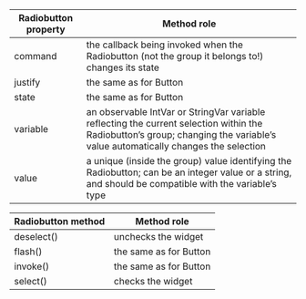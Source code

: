 
| Radiobutton property | Method role                                                                                                                                                                   | 
|----------------------|-------------------------------------------------------------------------------------------------------------------------------------------------------------------------------|
| command              | the callback being invoked when the Radiobutton (not the group it belongs to!) changes its state                                                                              | 
| justify              | the same as for Button                                                                                                                                                        | 
| state                | the same as for Button                                                                                                                                                        | 
| variable             | an observable IntVar or StringVar variable reflecting the current selection within the Radiobutton’s group; changing the variable’s value automatically changes the selection | 
| value                | a unique (inside the group) value identifying the Radiobutton; can be an integer value or a string, and should be compatible with the variable’s type                         | 


	
| Radiobutton method | Method role                                                | 
|--------------------|------------------------------------------------------------|
| deselect()         | unchecks the widget                                        | 
| flash()            | the same as for Button                                     | 
| invoke()           | the same as for Button                                     | 
| select()           | checks the widget                                          |
	
